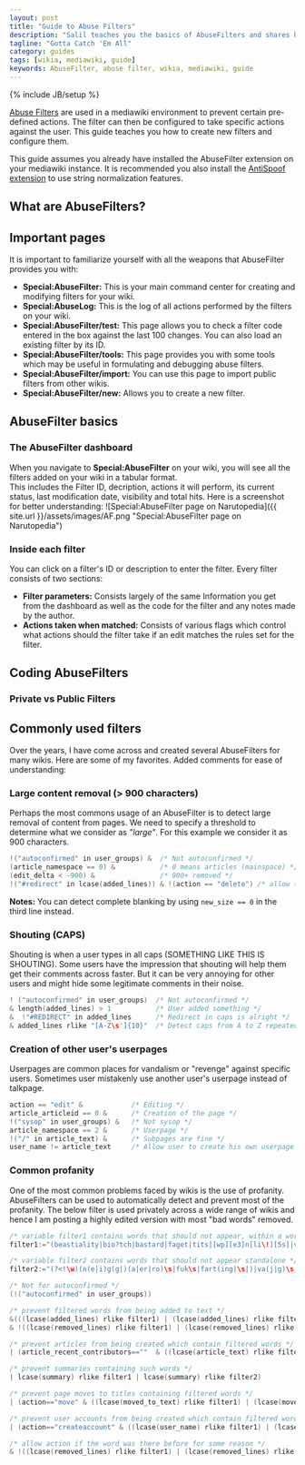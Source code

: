 ```yaml
---
layout: post
title: "Guide to Abuse Filters"
description: "Salil teaches you the basics of AbuseFilters and shares his experience of working with them over the years."
tagline: "Gotta Catch 'Em All"
category: guides
tags: [wikia, mediawiki, guide]
keywords: AbuseFilter, abuse filter, wikia, mediawiki, guide
---
```

{% include JB/setup %}

[Abuse Filters](https://www.mediawiki.org/wiki/Extension:AbuseFilter) are used in a mediawiki environment to prevent certain pre-defined actions. The filter can then be configured to take specific actions against the user. This guide teaches you how to create new filters and configure them.
<!--more-->

This guide assumes you already have installed the AbuseFilter extension on your mediawiki instance. It is recommended you also install the [AntiSpoof extension](https://www.mediawiki.org/wiki/Extension:AntiSpoof) to use string normalization features.

## What are AbuseFilters?

## Important pages
It is important to familiarize yourself with all the weapons that AbuseFilter provides you with:

+ **Special:AbuseFilter:** This is your main command center for creating and modifying filters for your wiki.
+ **Special:AbuseLog:** This is the log of all actions performed by the filters on your wiki.
+ **Special:AbuseFilter/test:** This page allows you to check a filter code entered in the box against the last 100 changes. You can also load an existing filter by its ID.
+ **Special:AbuseFilter/tools:** This page provides you with some tools which may be useful in formulating and debugging abuse filters.
+ **Special:AbuseFilter/import:** You can use this page to import public filters from other wikis.
+ **Special:AbuseFilter/new:** Allows you to create a new filter.


## AbuseFilter basics

### The AbuseFilter dashboard
When you navigate to **Special:AbuseFilter** on your wiki, you will see all the filters added on your wiki in a tabular format.  
This includes the Filter ID, decription, actions it will perform, its current status, last modification date, visibility and total hits.
Here is a screenshot for better understanding:
![Special:AbuseFilter page on Narutopedia]({{ site.url }}/assets/images/AF.png "Special:AbuseFilter page on Narutopedia")

### Inside each filter
You can click on a filter's ID or description to enter the filter. Every filter consists of two sections:

+ **Filter parameters:** Consists largely of the same Information you get from the dashboard as well as the code for the filter and any notes made by the author.
+ **Actions taken when matched:** Consists of various flags which control what actions should the filter take if an edit matches the rules set for the filter.


## Coding AbuseFilters

### Private vs Public Filters


## Commonly used filters
Over the years, I have come across and created several AbuseFilters for many wikis. Here are some of my favorites.
Added comments for ease of understanding:

### Large content removal (> 900 characters)
Perhaps the most commons usage of an AbuseFilter is to detect large removal of content from pages.
We need to specify a threshold to determine what we consider as *"large"*. For this example we consider it as 900 characters.

```c
!("autoconfirmed" in user_groups) &  /* Not autoconfirmed */
(article_namespace == 0) &           /* 0 means articles (mainspace) */
(edit_delta < -900) &                /* 900+ removed */
!("#redirect" in lcase(added_lines)) & !(action == "delete") /* allow to turn it into a redirect or delete it */
```

**Notes:** You can detect complete blanking by using `new_size == 0` in the third line instead.

### Shouting (CAPS)
Shouting is when a user types in all caps (SOMETHING LIKE THIS IS SHOUTING). Some users have the impression that shouting will help them get their comments across faster.
But it can be very annoying for other users and might hide some legitimate comments in their noise.

```c
! ("autoconfirmed" in user_groups)  /* Not autoconfirmed */
& length(added_lines) > 1           /* User added something */
&  !"#REDIRECT" in added_lines      /* Redirect in caps is alright */
& added_lines rlike "[A-Z\s']{10}"  /* Detect caps from A to Z repeated 10 times */
```

### Creation of other user's userpages
Userpages are common places for vandalism or "revenge" against specific users.
Sometimes user mistakenly use another user's userpage instead of talkpage.

```c
action == "edit" &            /* Editing */
article_articleid == 0 &      /* Creation of the page */
!("sysop" in user_groups) &   /* Not sysop */
article_namespace == 2 &      /* Userpage */
!("/" in article_text) &      /* Subpages are fine */
user_name != article_text     /* Allow user to create his own userpage */
```

### Common profanity
One of the most common problems faced by wikis is the use of profanity. AbuseFilters can be used to automatically detect and prevent most of the profanity. The below filter is used privately across a wide range of wikis and hence I am posting a highly edited version with most "bad words" removed.

```c
/* variable filter1 contains words that should not appear, within a word or otherwise */
filter1:="(beastiality|bio?tch|bastard|faget|tits|[wp][e3]n[li\!][5s]|v[a@]gina|fuck|ass(goblin|bandit|hat|c[lr]own|(w?hole|lick(er)?|wipe)\s)";

/* variable filter2 contains words that should not appear standalone */
filter2:="(?<!\w)(n(e|i)g(g|)(a|er|ro)\s|fuk\s|fart(ing|\s|)|va(j|g)\s|rap(e|ist)(ing|s|d|r|)|bunghole\s|twat\s|blue( |)waffle\s|puss(a|)(y|ies)|perv(ing|)|shat|pimp|chode(stroker)\s|sperm|semen|hooker\s|prostitute\s|pubic( |)hair|boner\s|chode\s)(?!\w)";

/* Not for autoconfirmed */
(!("autoconfirmed" in user_groups))

/* prevent filtered words from being added to text */
&(((lcase(added_lines) rlike filter1) | (lcase(added_lines) rlike filter2)
& !((lcase(removed_lines) rlike filter1) | (lcase(removed_lines) rlike filter2)))

/* prevent articles from being created which contain filtered words */
| (article_recent_contributors==""  & ((lcase(article_text) rlike filter1) | (lcase(article_text) rlike filter2))

/* prevent summaries containing such words */
| lcase(summary) rlike filter1 | lcase(summary) rlike filter2)

/* prevent page moves to titles containing filtered words */
| (action=="move" & ((lcase(moved_to_text) rlike filter1) | (lcase(moved_to_text) rlike filter2)))

/* prevent user accounts from being created which contain filtered words */
| (action=="createaccount" & ((lcase(user_name) rlike filter1) | (lcase(user_name) rlike filter2))))

/* allow action if the word was there before for some reason */
& !((lcase(removed_lines) rlike filter1) | (lcase(removed_lines) rlike filter2))

```

